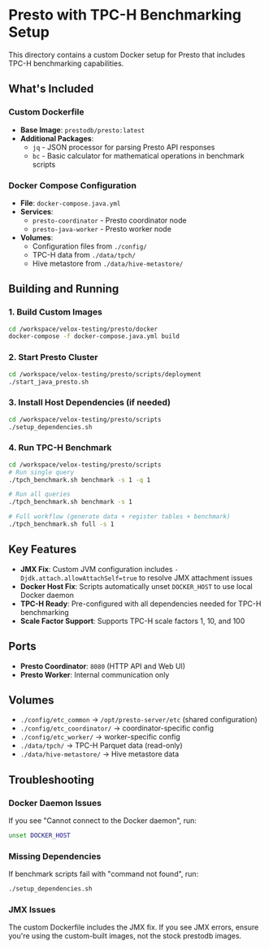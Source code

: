 # Presto with TPC-H Benchmarking Setup

This directory contains a custom Docker setup for Presto that includes TPC-H benchmarking capabilities.

## What's Included

### Custom Dockerfile
- **Base Image**: `prestodb/presto:latest`
- **Additional Packages**: 
  - `jq` - JSON processor for parsing Presto API responses
  - `bc` - Basic calculator for mathematical operations in benchmark scripts

### Docker Compose Configuration
- **File**: `docker-compose.java.yml`
- **Services**:
  - `presto-coordinator` - Presto coordinator node
  - `presto-java-worker` - Presto worker node
- **Volumes**: 
  - Configuration files from `./config/`
  - TPC-H data from `./data/tpch/`
  - Hive metastore from `./data/hive-metastore/`

## Building and Running

### 1. Build Custom Images
```bash
cd /workspace/velox-testing/presto/docker
docker-compose -f docker-compose.java.yml build
```

### 2. Start Presto Cluster
```bash
cd /workspace/velox-testing/presto/scripts/deployment
./start_java_presto.sh
```

### 3. Install Host Dependencies (if needed)
```bash
cd /workspace/velox-testing/presto/scripts
./setup_dependencies.sh
```

### 4. Run TPC-H Benchmark
```bash
cd /workspace/velox-testing/presto/scripts
# Run single query
./tpch_benchmark.sh benchmark -s 1 -q 1

# Run all queries
./tpch_benchmark.sh benchmark -s 1

# Full workflow (generate data + register tables + benchmark)
./tpch_benchmark.sh full -s 1
```

## Key Features

- **JMX Fix**: Custom JVM configuration includes `-Djdk.attach.allowAttachSelf=true` to resolve JMX attachment issues
- **Docker Host Fix**: Scripts automatically unset `DOCKER_HOST` to use local Docker daemon
- **TPC-H Ready**: Pre-configured with all dependencies needed for TPC-H benchmarking
- **Scale Factor Support**: Supports TPC-H scale factors 1, 10, and 100

## Ports

- **Presto Coordinator**: `8080` (HTTP API and Web UI)
- **Presto Worker**: Internal communication only

## Volumes

- `./config/etc_common` → `/opt/presto-server/etc` (shared configuration)
- `./config/etc_coordinator/` → coordinator-specific config
- `./config/etc_worker/` → worker-specific config  
- `./data/tpch/` → TPC-H Parquet data (read-only)
- `./data/hive-metastore/` → Hive metastore data

## Troubleshooting

### Docker Daemon Issues
If you see "Cannot connect to the Docker daemon", run:
```bash
unset DOCKER_HOST
```

### Missing Dependencies
If benchmark scripts fail with "command not found", run:
```bash
./setup_dependencies.sh
```

### JMX Issues
The custom Dockerfile includes the JMX fix. If you see JMX errors, ensure you're using the custom-built images, not the stock prestodb images.
